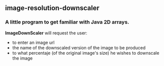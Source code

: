 ## image-resolution-downscaler
### A little program to get familiar with Java 2D arrays.

**ImageDownScaler** will request the user:
* to enter an image url
* the name of the downscaled version of the image to be produced
* to what percentaje (of the original image's size) he wishes to downscale the image
